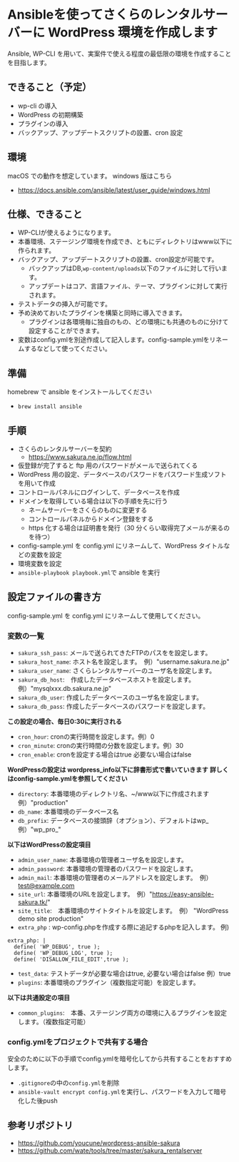 # Ansibleを使ってさくらのレンタルサーバーに WordPress 環境を作成します

Ansible, WP-CLI を用いて、実案件で使える程度の最低限の環境を作成することを目指します。

## できること（予定）

- wp-cli の導入
- WordPress の初期構築
- プラグインの導入
- バックアップ、アップデートスクリプトの設置、cron 設定

## 環境

macOS での動作を想定しています。
windows 版はこちら

- https://docs.ansible.com/ansible/latest/user_guide/windows.html

## 仕様、できること
- WP-CLIが使えるようになります。
- 本番環境、ステージング環境を作成でき、ともにディレクトリはwww以下に作られます。
- バックアップ、アップデートスクリプトの設置、cron設定が可能です。
  - バックアップはDB,`wp-content/uploads`以下のファイルに対して行います。
  - アップデートはコア、言語ファイル、テーマ、プラグインに対して実行されます。
- テストデータの挿入が可能です。
- 予め決めておいたプラグインを構築と同時に導入できます。
  - プラグインは各環境毎に独自のもの、どの環境にも共通のものに分けて設定することができます。
- 変数はconfig.ymlを別途作成して記入します。config-sample.ymlをリネームするなどして使ってください。


## 準備

homebrew で ansible をインストールしてください

- `brew install ansible`

## 手順

- さくらのレンタルサーバーを契約
  - https://www.sakura.ne.jp/flow.html
- 仮登録が完了すると ftp 用のパスワードがメールで送られてくる
- WordPress 用の設定、データベースのパスワードをパスワード生成ソフトを用いて作成
- コントロールパネルにログインして、データベースを作成
- ドメインを取得している場合は以下の手順を先に行う
  - ネームサーバーをさくらのものに変更する
  - コントロールパネルからドメイン登録をする
  - https 化する場合は証明書を発行（30 分くらい取得完了メールが来るのを待つ）
- config-sample.yml を config.yml にリネームして、WordPress タイトルなどの変数を設定
- 環境変数を設定
- `ansible-playbook playbook.yml`で ansible を実行

## 設定ファイルの書き方

config-sample.yml を config.yml にリネームして使用してください。

### 変数の一覧
- `sakura_ssh_pass`: メールで送られてきたFTPのパスをを設定します。
- `sakura_host_name`: ホスト名を設定します。　例）"username.sakura.ne.jp"
- `sakura_user_name`: さくらレンタルサーバーのユーザ名を設定します。
- `sakura_db_host`:　作成したデータベースホストを設定します。　例）"mysqlxxx.db.sakura.ne.jp"
- `sakura_db_user`: 作成したデータベースのユーザ名を設定します。　
- `sakura_db_pass`: 作成したデータベースのパスワードを設定します。

**この設定の場合、毎日0:30に実行される**
- `cron_hour`: cronの実行時間を設定します。例）0
- `cron_minute`: cronの実行時間の分数を設定します。例）30
- `cron_enable`: cronを設定する場合はtrue 必要ない場合はfalse

**WordPressの設定は wordpress_info以下に辞書形式で書いていきます**
**詳しくはconfig-sample.ymlを参照してください**
- `directory`: 本番環境のディレクトリ名、~/www以下に作成されます　例）"production"
- `db_name`: 本番環境のデータベース名
- `db_prefix`: データベースの接頭辞（オプション）、デフォルトはwp_　例）"wp_pro_"


**以下はWordPressの設定項目**
- `admin_user_name`: 本番環境の管理者ユーザ名を設定します。
- `admin_password`: 本番環境の管理者のパスワードを設定します。
- `admin_mail`: 本番環境の管理者のメールアドレスを設定します。　例）test@example.com
- `site_url`: 本番環境のURLを設定します。　例）"https://easy-ansible-sakura.tk/"
- `site_title`:　本番環境のサイトタイトルを設定します。　例） "WordPress　demo site production"
- `extra_php` : wp-config.phpを作成する際に追記するphpを記入します。
例)

```
extra_php: |
  define( 'WP_DEBUG', true );
  define( 'WP_DEBUG_LOG', true );
  define( 'DISALLOW_FILE_EDIT',true );
```

- `test_data`: テストデータが必要な場合はtrue, 必要ない場合はfalse 例）true
- `plugins`: 本番環境のプラグイン（複数指定可能）を設定します。

**以下は共通設定の項目**
- `common_plugins`:　本番、ステージング両方の環境に入るプラグインを設定します。（複数指定可能）



### config.ymlをプロジェクトで共有する場合
安全のために以下の手順でconfig.ymlを暗号化してから共有することをおすすめします。
- `.gitignore`の中の`config.yml`を削除
- `ansible-vault encrypt config.yml`を実行し、パスワードを入力して暗号化した後push

## 参考リポジトリ

- https://github.com/youcune/wordpress-ansible-sakura
- https://github.com/wate/tools/tree/master/sakura_rentalserver

